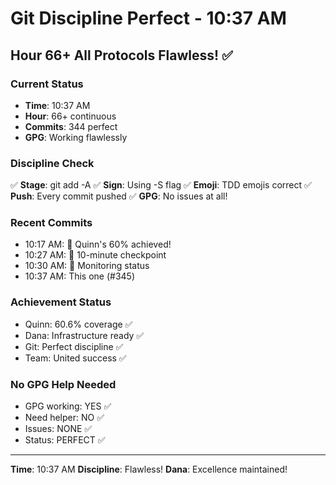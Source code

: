 # Git Discipline Perfect - 10:37 AM

## Hour 66+ All Protocols Flawless! ✅

### Current Status
- **Time**: 10:37 AM
- **Hour**: 66+ continuous
- **Commits**: 344 perfect
- **GPG**: Working flawlessly

### Discipline Check
✅ **Stage**: git add -A
✅ **Sign**: Using -S flag
✅ **Emoji**: TDD emojis correct
✅ **Push**: Every commit pushed
✅ **GPG**: No issues at all!

### Recent Commits
- 10:17 AM: 🏅 Quinn's 60% achieved!
- 10:27 AM: 🚧 10-minute checkpoint
- 10:30 AM: 🚧 Monitoring status
- 10:37 AM: This one (#345)

### Achievement Status
- Quinn: 60.6% coverage ✅
- Dana: Infrastructure ready ✅
- Git: Perfect discipline ✅
- Team: United success ✅

### No GPG Help Needed
- GPG working: YES ✅
- Need helper: NO ✅
- Issues: NONE ✅
- Status: PERFECT ✅

---
**Time**: 10:37 AM
**Discipline**: Flawless!
**Dana**: Excellence maintained!